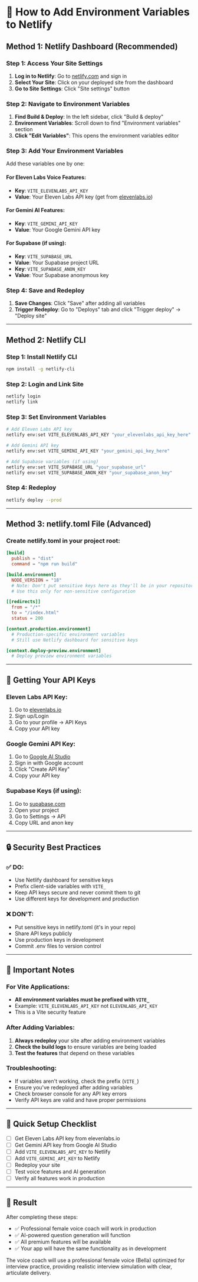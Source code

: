 # 🚀 How to Add Environment Variables to Netlify

## Method 1: Netlify Dashboard (Recommended)

### Step 1: Access Your Site Settings
1. **Log in to Netlify**: Go to [netlify.com](https://netlify.com) and sign in
2. **Select Your Site**: Click on your deployed site from the dashboard
3. **Go to Site Settings**: Click "Site settings" button

### Step 2: Navigate to Environment Variables
1. **Find Build & Deploy**: In the left sidebar, click "Build & deploy"
2. **Environment Variables**: Scroll down to find "Environment variables" section
3. **Click "Edit Variables"**: This opens the environment variables editor

### Step 3: Add Your Environment Variables
Add these variables one by one:

#### For Eleven Labs Voice Features:
- **Key**: `VITE_ELEVENLABS_API_KEY`
- **Value**: Your Eleven Labs API key (get from [elevenlabs.io](https://elevenlabs.io))

#### For Gemini AI Features:
- **Key**: `VITE_GEMINI_API_KEY`
- **Value**: Your Google Gemini API key

#### For Supabase (if using):
- **Key**: `VITE_SUPABASE_URL`
- **Value**: Your Supabase project URL
- **Key**: `VITE_SUPABASE_ANON_KEY`
- **Value**: Your Supabase anonymous key

### Step 4: Save and Redeploy
1. **Save Changes**: Click "Save" after adding all variables
2. **Trigger Redeploy**: Go to "Deploys" tab and click "Trigger deploy" → "Deploy site"

---

## Method 2: Netlify CLI

### Step 1: Install Netlify CLI
```bash
npm install -g netlify-cli
```

### Step 2: Login and Link Site
```bash
netlify login
netlify link
```

### Step 3: Set Environment Variables
```bash
# Add Eleven Labs API key
netlify env:set VITE_ELEVENLABS_API_KEY "your_elevenlabs_api_key_here"

# Add Gemini API key
netlify env:set VITE_GEMINI_API_KEY "your_gemini_api_key_here"

# Add Supabase variables (if using)
netlify env:set VITE_SUPABASE_URL "your_supabase_url"
netlify env:set VITE_SUPABASE_ANON_KEY "your_supabase_anon_key"
```

### Step 4: Redeploy
```bash
netlify deploy --prod
```

---

## Method 3: netlify.toml File (Advanced)

### Create netlify.toml in your project root:
```toml
[build]
  publish = "dist"
  command = "npm run build"

[build.environment]
  NODE_VERSION = "18"
  # Note: Don't put sensitive keys here as they'll be in your repository
  # Use this only for non-sensitive configuration

[[redirects]]
  from = "/*"
  to = "/index.html"
  status = 200

[context.production.environment]
  # Production-specific environment variables
  # Still use Netlify dashboard for sensitive keys

[context.deploy-preview.environment]
  # Deploy preview environment variables
```

---

## 🔑 Getting Your API Keys

### Eleven Labs API Key:
1. Go to [elevenlabs.io](https://elevenlabs.io)
2. Sign up/Login
3. Go to your profile → API Keys
4. Copy your API key

### Google Gemini API Key:
1. Go to [Google AI Studio](https://makersuite.google.com/app/apikey)
2. Sign in with Google account
3. Click "Create API Key"
4. Copy your API key

### Supabase Keys (if using):
1. Go to [supabase.com](https://supabase.com)
2. Open your project
3. Go to Settings → API
4. Copy URL and anon key

---

## 🔒 Security Best Practices

### ✅ DO:
- Use Netlify dashboard for sensitive keys
- Prefix client-side variables with `VITE_`
- Keep API keys secure and never commit them to git
- Use different keys for development and production

### ❌ DON'T:
- Put sensitive keys in netlify.toml (it's in your repo)
- Share API keys publicly
- Use production keys in development
- Commit .env files to version control

---

## 🚨 Important Notes

### For Vite Applications:
- **All environment variables must be prefixed with `VITE_`**
- Example: `VITE_ELEVENLABS_API_KEY` not `ELEVENLABS_API_KEY`
- This is a Vite security feature

### After Adding Variables:
1. **Always redeploy** your site after adding environment variables
2. **Check the build logs** to ensure variables are being loaded
3. **Test the features** that depend on these variables

### Troubleshooting:
- If variables aren't working, check the prefix (`VITE_`)
- Ensure you've redeployed after adding variables
- Check browser console for any API key errors
- Verify API keys are valid and have proper permissions

---

## 📱 Quick Setup Checklist

- [ ] Get Eleven Labs API key from elevenlabs.io
- [ ] Get Gemini API key from Google AI Studio
- [ ] Add `VITE_ELEVENLABS_API_KEY` to Netlify
- [ ] Add `VITE_GEMINI_API_KEY` to Netlify
- [ ] Redeploy your site
- [ ] Test voice features and AI generation
- [ ] Verify all features work in production

---

## 🎯 Result

After completing these steps:
- ✅ Professional female voice coach will work in production
- ✅ AI-powered question generation will function
- ✅ All premium features will be available
- ✅ Your app will have the same functionality as in development

The voice coach will use a professional female voice (Bella) optimized for interview practice, providing realistic interview simulation with clear, articulate delivery.